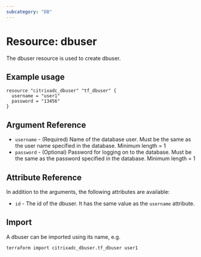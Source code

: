 ```yaml
---
subcategory: "DB"
---
```


# Resource: dbuser

The dbuser resource is used to create dbuser.


## Example usage

```hcl
resource "citrixadc_dbuser" "tf_dbuser" {
  username = "user1"
  password = "13456"
}
```


## Argument Reference

* `username` - (Required) Name of the database user. Must be the same as the user name specified in the database. Minimum length =  1
* `password` - (Optional) Password for logging on to the database. Must be the same as the password specified in the database. Minimum length =  1

## Attribute Reference

In addition to the arguments, the following attributes are available:

* `id` - The id of the dbuser. It has the same value as the `username` attribute.


## Import

A dbuser can be imported using its name, e.g.

```shell
terraform import citrixadc_dbuser.tf_dbuser user1
```
